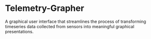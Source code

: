 # Telemetry-Grapher
A graphical user interface that streamlines the process of transforming timeseries data collected from sensors into meaningful graphical presentations.
